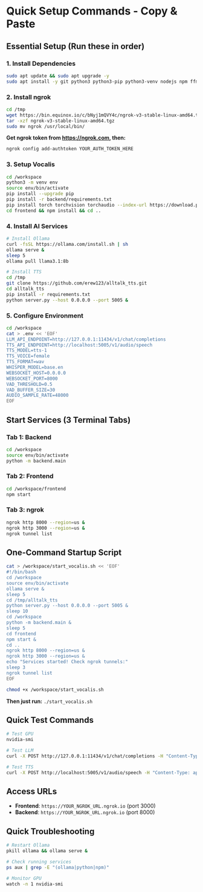 # Quick Setup Commands - Copy & Paste

## Essential Setup (Run these in order)

### 1. Install Dependencies
```bash
sudo apt update && sudo apt upgrade -y
sudo apt install -y git python3 python3-pip python3-venv nodejs npm ffmpeg curl wget unzip
```

### 2. Install ngrok
```bash
cd /tmp
wget https://bin.equinox.io/c/bNyj1mQVY4c/ngrok-v3-stable-linux-amd64.tgz
tar -xzf ngrok-v3-stable-linux-amd64.tgz
sudo mv ngrok /usr/local/bin/
```

**Get ngrok token from https://ngrok.com, then:**
```bash
ngrok config add-authtoken YOUR_AUTH_TOKEN_HERE
```

### 3. Setup Vocalis
```bash
cd /workspace
python3 -m venv env
source env/bin/activate
pip install --upgrade pip
pip install -r backend/requirements.txt
pip install torch torchvision torchaudio --index-url https://download.pytorch.org/whl/cu124
cd frontend && npm install && cd ..
```

### 4. Install AI Services
```bash
# Install Ollama
curl -fsSL https://ollama.com/install.sh | sh
ollama serve &
sleep 5
ollama pull llama3.1:8b

# Install TTS
cd /tmp
git clone https://github.com/erew123/alltalk_tts.git
cd alltalk_tts
pip install -r requirements.txt
python server.py --host 0.0.0.0 --port 5005 &
```

### 5. Configure Environment
```bash
cd /workspace
cat > .env << 'EOF'
LLM_API_ENDPOINT=http://127.0.0.1:11434/v1/chat/completions
TTS_API_ENDPOINT=http://localhost:5005/v1/audio/speech
TTS_MODEL=tts-1
TTS_VOICE=female
TTS_FORMAT=wav
WHISPER_MODEL=base.en
WEBSOCKET_HOST=0.0.0.0
WEBSOCKET_PORT=8000
VAD_THRESHOLD=0.5
VAD_BUFFER_SIZE=30
AUDIO_SAMPLE_RATE=48000
EOF
```

## Start Services (3 Terminal Tabs)

### Tab 1: Backend
```bash
cd /workspace
source env/bin/activate
python -m backend.main
```

### Tab 2: Frontend
```bash
cd /workspace/frontend
npm start
```

### Tab 3: ngrok
```bash
ngrok http 8000 --region=us &
ngrok http 3000 --region=us &
ngrok tunnel list
```

## One-Command Startup Script
```bash
cat > /workspace/start_vocalis.sh << 'EOF'
#!/bin/bash
cd /workspace
source env/bin/activate
ollama serve &
sleep 5
cd /tmp/alltalk_tts
python server.py --host 0.0.0.0 --port 5005 &
sleep 10
cd /workspace
python -m backend.main &
sleep 5
cd frontend
npm start &
cd ..
ngrok http 8000 --region=us &
ngrok http 3000 --region=us &
echo "Services started! Check ngrok tunnels:"
sleep 3
ngrok tunnel list
EOF

chmod +x /workspace/start_vocalis.sh
```

**Then just run:** `./start_vocalis.sh`

## Quick Test Commands
```bash
# Test GPU
nvidia-smi

# Test LLM
curl -X POST http://127.0.0.1:11434/v1/chat/completions -H "Content-Type: application/json" -d '{"model": "llama3.1:8b", "messages": [{"role": "user", "content": "Hello"}], "max_tokens": 50}'

# Test TTS
curl -X POST http://localhost:5005/v1/audio/speech -H "Content-Type: application/json" -d '{"model": "tts-1", "input": "Hello world", "voice": "female"}' --output test.wav
```

## Access URLs
- **Frontend**: `https://YOUR_NGROK_URL.ngrok.io` (port 3000)
- **Backend**: `https://YOUR_NGROK_URL.ngrok.io` (port 8000)

## Quick Troubleshooting
```bash
# Restart Ollama
pkill ollama && ollama serve &

# Check running services
ps aux | grep -E "(ollama|python|npm)"

# Monitor GPU
watch -n 1 nvidia-smi
```